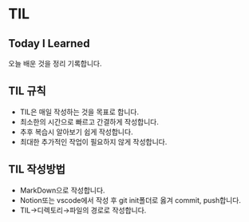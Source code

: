 # TIL
## Today I Learned
오늘 배운 것을 정리 기록합니다.
## TIL 규칙
* TIL은 매일 작성하는 것을 목표로 합니다.
* 최소한의 시간으로 빠르고 간결하게 작성합니다.
* 추후 복습시 알아보기 쉽게 작성합니다.
* 최대한 추가적인 작업이 필요하지 않게 작성합니다.
## TIL 작성방법
* MarkDown으로 작성합니다.
* Notion또는 vscode에서 작성 후 git init폴더로 옳겨 commit, push합니다.
* TIL→디렉토리→파일의 경로로 작성합니다.

